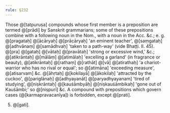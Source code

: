 ```yaml
---
rule: §232
---
```


Those @[tatpuruṣa] compounds whose first member is a preposition are termed @[prādi] by Sanskrit grammarians; some of these prepositions combine with a following noun in the Nom., with a noun in the Acc. &c.; e. g. @[pragataḥ] @[ācāryaḥ] @[prācāryaḥ] 'an eminent teacher', @[saṃgataḥ] @[adhvānaṃ] @[samādhvaḥ] 'taken to a path-way' (vide Bhaṭṭi. II. 45). @[pra] @[gataḥ] @[vātaḥ] @[pravātaḥ] 'strong or excessive wind,' &c.; @[atikrāntaḥ] @[mālāṃ] @[atimālaḥ] 'excelling a garland' (in fragrance or beauty), @[atikrāntaḥ] @[rathaṃ] @[rathāt] @[vā] @[atirathaḥ] 'a chariot-warrior who has no rival or equal'; so @[atimāna] 'exceeding measure', @[atisarvam] &c. @[āhṛtaḥ] @[kokilayā] @[ākokilaḥ] 'attracted by the cuckoo', @[pariglānaḥ] @[adhyayanāt] @[paryadhyayanam] 'tired of studying', @[niṣkrāntaḥ] @[kauśāmbyāḥ] @[niṣkauśāmbikaḥ] 'gone out of Kauśāmbi;' so @[niṣpurī] &c. A compound with prepositions which govern cases (@[karmapravacanīya]) is forbidden, except @[prati].

5. @[gati].